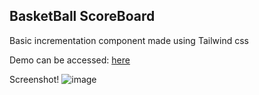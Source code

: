 ## BasketBall ScoreBoard
Basic incrementation component made using Tailwind css

Demo can be accessed: [here](https://jdhvsnehal.github.io/scoreboard/)

Screenshot!
![image](https://user-images.githubusercontent.com/73349678/225607791-79995725-9a35-4898-87d6-704d1f17b973.png)
